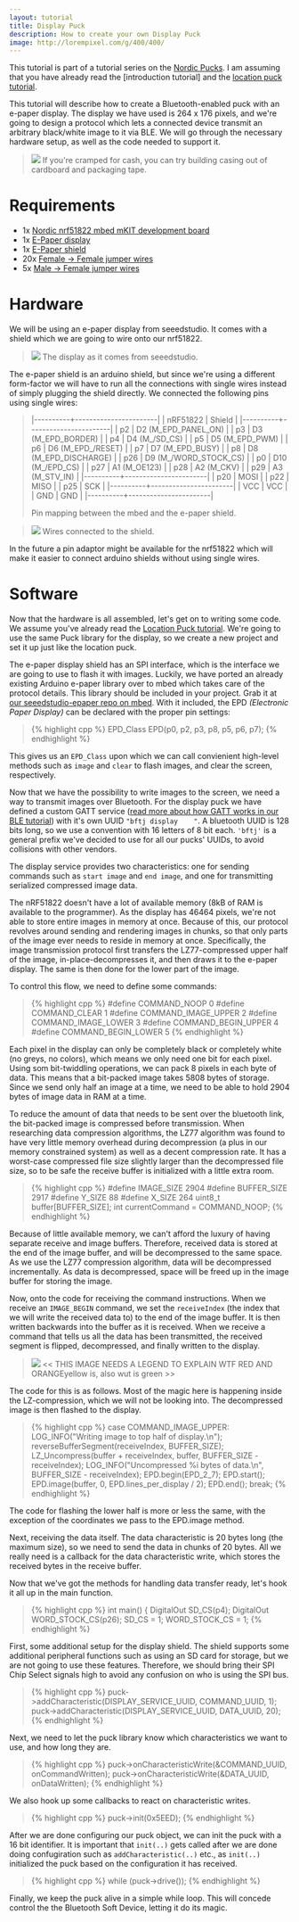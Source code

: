 ```yaml
---
layout: tutorial
title: Display Puck
description: How to create your own Display Puck
image: http://lorempixel.com/g/400/400/
---
```



This tutorial is part of a tutorial series on the [Nordic Pucks](../tutorials.html).
I am assuming that you have already read the [introduction tutorial] and the [location puck tutorial](location.html).

This tutorial will describe how to create a Bluetooth-enabled puck with an e-paper display. The display we have used is 264 x 176 pixels, and we're going to design a protocol which lets a connected device transmit an arbitrary black/white image to it via BLE. We will go through the necessary hardware setup, as well as the code needed to support it.

> ![](../images/display-closeup.jpg)
> If you're cramped for cash, you can try building casing out of cardboard and packaging tape.

# Requirements
- 1x [Nordic nrf51822 mbed mKIT development board](https://mbed.org/platforms/Nordic-nRF51822/)
- 1x [E-Paper display](http://www.seeedstudio.com/depot/27-ePaper-Panel-p-1596.html?cPath=34_82)
- 1x [E-Paper shield](http://www.seeedstudio.com/depot/Small-epaper-Shield-p-1597.html)
- 20x [Female -> Female jumper wires](http://www.seeedstudio.com/depot/1-pin-dualfemale-jumper-wire-100mm-50pcs-pack-p-260.html?cPath=44_47)
- 5x [Male -> Female jumper wires](http://www.seeedstudio.com/depot/1-Pin-FemaleMale-Jumper-Wire-125mm-50pcs-pack-p-1319.html?cPath=44_47)


# Hardware

We will be using an e-paper display from seeedstudio. It comes with a shield which we are going to wire onto our nrf51822.


> ![](../images/display_wrapped.jpg)
> The display as it comes from seeedstudio.

The e-paper shield is an arduino shield, but since we're using a different form-factor we will have to run all the connections with single wires instead of simply plugging the shield directly. We connected the following pins using single wires:

> |----------+-----------------------|
> | nRF51822 | Shield                |
> |----------+-----------------------|
> | p2       | D2 (M_EPD_PANEL_ON)   |
> | p3       | D3 (M_EPD_BORDER)     |
> | p4       | D4 (M_/SD_CS)         |
> | p5       | D5 (M_EPD_PWM)        |
> | p6       | D6 (M_EPD_/RESET)     |
> | p7       | D7 (M_EPD_BUSY)       |
> | p8       | D8 (M_EPD_DISCHARGE)  |
> | p26      | D9 (M_/WORD_STOCK_CS) |
> | p0       | D10 (M_/EPD_CS)       |
> | p27      | A1 (M_OE123)          |
> | p28      | A2 (M_CKV)            |
> | p29      | A3 (M_STV_IN)         |
> |----------+-----------------------|
> | p20      | MOSI                  |
> | p22      | MISO                  |
> | p25      | SCK                   |
> |----------+-----------------------|
> | VCC      | VCC                   |
> | GND      | GND                   |
> |----------+-----------------------|
> 
> Pin mapping between the mbed and the e-paper shield.

> ![](../images/IMG_2675.JPG)
> Wires connected to the shield.

In the future a pin adaptor might be available for the nrf51822 which will make it easier to connect arduino shields without using single wires.

# Software

Now that the hardware is all assembled, let's get on to writing some code.
We assume you've already read the [Location Puck tutorial](location.html).
We're going to use the same Puck library for the display, so we create a new project and set it up just like the location puck.

The e-paper display shield has an SPI interface, which is the interface we are going to use to flash it with images.
Luckily, we have ported an already existing Arduino e-paper library over to mbed which takes care of the protocol details.
This library should be included in your project. Grab it at [our seeedstudio-epaper repo on mbed](http://mbed.org/teams/Nordic-Pucks/code/seeedstudio-epaper/).
With it included, the EPD _(Electronic Paper Display)_ can be declared with the proper pin settings:

> {% highlight cpp %}
EPD_Class EPD(p0, p2, p3, p8, p5, p6, p7);
{% endhighlight %}

This gives us an `EPD_Class` upon which we can call convienient high-level methods such as `image` and `clear` to flash images, and clear the screen, respectively.

Now that we have the possibility to write images to the screen, we need a way to transmit images over Bluetooth.
For the display puck we have defined a custom GATT service ([read more about how GATT works in our BLE tutorial](ble.html)) with it's own UUID `"bftj display    "`.
A bluetooth UUID is 128 bits long, so we use a convention with 16 letters of 8 bit each. `'bftj'` is a general prefix we've decided to use for all our pucks' UUIDs, to avoid collisions with other vendors.

The display service provides two characteristics: one for sending commands such as `start image` and `end image`, and one for transmitting serialized compressed image data.

The nRF51822 doesn't have a lot of available memory (8kB of RAM is available to the programmer). As the display has 46464 pixels, we're not able to store entire images in memory at once.
Because of this, our protocol revolves around sending and rendering images in chunks, so that only parts of the image ever needs to reside in memory at once.
Specifically, the image transmission protocol first transfers the LZ77-compressed upper half of the image, in-place-decompresses it, and then draws it to the e-paper display.
The same is then done for the lower part of the image.

To control this flow, we need to define some commands:

> {% highlight cpp %}
#define COMMAND_NOOP 0
#define COMMAND_CLEAR 1
#define COMMAND_IMAGE_UPPER 2
#define COMMAND_IMAGE_LOWER 3
#define COMMAND_BEGIN_UPPER 4
#define COMMAND_BEGIN_LOWER 5
{% endhighlight %}

Each pixel in the display can only be completely black or completely white (no greys, no colors), which means we only need one bit for each pixel.
Using som bit-twiddling operations, we can pack 8 pixels in each byte of data.
This means that a bit-packed image takes 5808 bytes of storage.
Since we send only half an image at a time, we need to be able to hold 2904 bytes of image data in RAM at a time.

To reduce the amount of data that needs to be sent over the bluetooth link, the bit-packed image is compressed before transmission.
When researching data compression algorithms, the LZ77 algorithm was found to have very little memory overhead during decompression (a plus in our memory constrained system) as well as a decent compression rate.
It has a worst-case compressed file size slightly larger than the decompressed file size, so to be safe the receive buffer is initialized with a little extra room.

> {% highlight cpp %}
#define IMAGE_SIZE 2904
#define BUFFER_SIZE 2917
#define Y_SIZE 88
#define X_SIZE 264
uint8_t buffer[BUFFER_SIZE];
int currentCommand = COMMAND_NOOP;
{% endhighlight %}

Because of little available memory, we can't afford the luxury of having separate receive and image buffers.
Therefore, received data is stored at the end of the image buffer, and will be decompressed to the same space.
As we use the LZ77 compression algorithm, data will be decompressed incrementally. As data is decompressed, space will be freed up in the image buffer for storing the image.

Now, onto the code for receiving the command instructions.
When we receive an `IMAGE_BEGIN` command, we set the `receiveIndex` (the index that we will write the received data to) to the end of the image buffer.
It is then written backwards into the buffer as it is received. When we receive a command that tells us all the data has been transmitted, the received segment is flipped, decompressed, and finally written to the display.

> ![](../images/receive%20image%20data.png)
<< THIS IMAGE NEEDS A LEGEND TO EXPLAIN WTF RED AND ORANGEyellow is, also wut is green >>

The code for this is as follows. Most of the magic here is happening inside the LZ-compression, which we will not be looking into. The decompressed image is then flashed to the display.

> {% highlight cpp %}
case COMMAND_IMAGE_UPPER:
    LOG_INFO("Writing image to top half of display.\n");
    reverseBufferSegment(receiveIndex, BUFFER_SIZE);
    LZ_Uncompress(buffer + receiveIndex, buffer, BUFFER_SIZE - receiveIndex);
    LOG_INFO("Uncompressed %i bytes of data.\n", BUFFER_SIZE - receiveIndex);
    EPD.begin(EPD_2_7);
    EPD.start();
    EPD.image(buffer, 0, EPD.lines_per_display / 2);
    EPD.end();
    break;
{% endhighlight %}

The code for flashing the lower half is more or less the same, with the exception of the coordinates we pass to the EPD.image method.

Next, receiving the data itself. The data characteristic is 20 bytes long (the maximum size), so we need to send the data in chunks of 20 bytes.
All we really need is a callback for the data characteristic write, which stores the received bytes in the receive buffer.

Now that we've got the methods for handling data transfer ready, let's hook it all up in the main function.


> {% highlight cpp %}
int main() {
    DigitalOut SD_CS(p4);
    DigitalOut WORD_STOCK_CS(p26);
    SD_CS = 1;
    WORD_STOCK_CS = 1;
{% endhighlight %}

First, some additional setup for the display shield.
The shield supports some additional peripheral functions such as using an SD card for storage, but we are not going to use these features.
Therefore, we should bring their SPI Chip Select signals high to avoid any confusion on who is using the SPI bus.


> {% highlight cpp %}
puck->addCharacteristic(DISPLAY_SERVICE_UUID, COMMAND_UUID, 1);
puck->addCharacteristic(DISPLAY_SERVICE_UUID, DATA_UUID, 20);
{% endhighlight %}

Next, we need to let the puck library know which characteristics we want to use, and how long they are.



> {% highlight cpp %}
puck->onCharacteristicWrite(&COMMAND_UUID, onCommandWritten);
puck->onCharacteristicWrite(&DATA_UUID, onDataWritten);
{% endhighlight %}

We also hook up some callbacks to react on characteristic writes.

> {% highlight cpp %}
puck->init(0x5EED);
{% endhighlight %}

After we are done configuring our puck object, we can init the puck with a 16 bit identifier.
It is important that `init(..)` gets called after we are done doing confugiration such as `addCharacteristic(..)` etc., as `init(..)` initialized the puck based on the configuration it has received.  


> {% highlight cpp %}
while (puck->drive());
{% endhighlight %}

Finally, we keep the puck alive in a simple while loop. This will concede control the the Bluetooth Soft Device, letting it do its magic.
